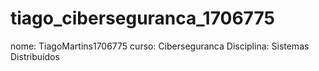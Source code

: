 # tiago_ciberseguranca_1706775
nome: TiagoMartins1706775
curso: Ciberseguranca 
Disciplina: Sistemas Distribuídos
